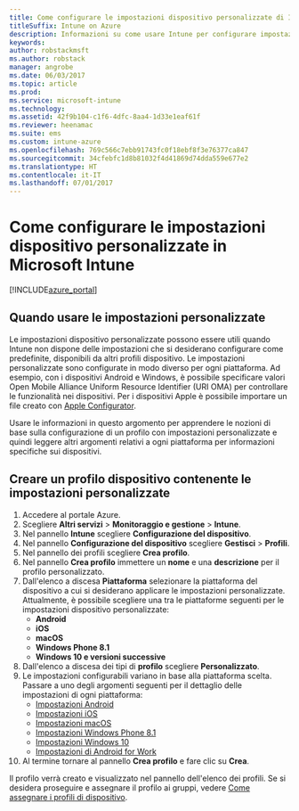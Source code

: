 ```yaml
---
title: Come configurare le impostazioni dispositivo personalizzate di Intune
titleSuffix: Intune on Azure
description: Informazioni su come usare Intune per configurare impostazioni personalizzate nei dispositivi gestiti."
keywords: 
author: robstackmsft
ms.author: robstack
manager: angrobe
ms.date: 06/03/2017
ms.topic: article
ms.prod: 
ms.service: microsoft-intune
ms.technology: 
ms.assetid: 42f9b104-c1f6-4dfc-8aa4-1d33e1eaf61f
ms.reviewer: heenamac
ms.suite: ems
ms.custom: intune-azure
ms.openlocfilehash: 769c566c7ebb91743fc0f18ebf8f3e76377ca847
ms.sourcegitcommit: 34cfebfc1d8b81032f4d41869d74dda559e677e2
ms.translationtype: HT
ms.contentlocale: it-IT
ms.lasthandoff: 07/01/2017
---
```

# <a name="how-to-configure-custom-device-settings-in-microsoft-intune"></a>Come configurare le impostazioni dispositivo personalizzate in Microsoft Intune

[!INCLUDE[azure_portal](./includes/azure_portal.md)]

## <a name="when-to-use-custom-settings"></a>Quando usare le impostazioni personalizzate

Le impostazioni dispositivo personalizzate possono essere utili quando Intune non dispone delle impostazioni che si desiderano configurare come predefinite, disponibili da altri profili dispositivo.
Le impostazioni personalizzate sono configurate in modo diverso per ogni piattaforma. Ad esempio, con i dispositivi Android e Windows, è possibile specificare valori Open Mobile Alliance Uniform Resource Identifier (URI OMA) per controllare le funzionalità nei dispositivi. Per i dispositivi Apple è possibile importare un file creato con [Apple Configurator](https://itunes.apple.com/us/app/apple-configurator-2/id1037126344?mt=12).

Usare le informazioni in questo argomento per apprendere le nozioni di base sulla configurazione di un profilo con impostazioni personalizzate e quindi leggere altri argomenti relativi a ogni piattaforma per informazioni specifiche sui dispositivi.

## <a name="create-a-device-profile-containing-custom-settings"></a>Creare un profilo dispositivo contenente le impostazioni personalizzate

1. Accedere al portale Azure.
2. Scegliere **Altri servizi** > **Monitoraggio e gestione** > **Intune**.
3. Nel pannello **Intune** scegliere **Configurazione del dispositivo**.
2. Nel pannello **Configurazione del dispositivo** scegliere **Gestisci** > **Profili**.
3. Nel pannello dei profili scegliere **Crea profilo**.
4. Nel pannello **Crea profilo** immettere un **nome** e una **descrizione** per il profilo personalizzato.
5. Dall'elenco a discesa **Piattaforma** selezionare la piattaforma del dispositivo a cui si desiderano applicare le impostazioni personalizzate. Attualmente, è possibile scegliere una tra le piattaforme seguenti per le impostazioni dispositivo personalizzate:
    - **Android**
    - **iOS**
    - **macOS**
    - **Windows Phone 8.1**
    - **Windows 10 e versioni successive**
6. Dall'elenco a discesa dei tipi di **profilo** scegliere **Personalizzato**.
7. Le impostazioni configurabili variano in base alla piattaforma scelta. Passare a uno degli argomenti seguenti per il dettaglio delle impostazioni di ogni piattaforma:
    - [Impostazioni Android](custom-settings-android.md)
    - [Impostazioni iOS](custom-settings-ios.md)
    - [Impostazioni macOS](custom-settings-macos.md)
    - [Impostazioni Windows Phone 8.1](custom-settings-windows-phone-8-1.md)
    - [Impostazioni Windows 10](custom-settings-windows-10.md)
    - [Impostazioni di Android for Work](custom-settings-android-for-work.md)
8. Al termine tornare al pannello **Crea profilo** e fare clic su **Crea**.

Il profilo verrà creato e visualizzato nel pannello dell'elenco dei profili.
Se si desidera proseguire e assegnare il profilo ai gruppi, vedere [Come assegnare i profili di dispositivo](device-profile-assign.md).
